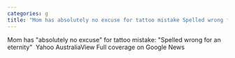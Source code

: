 ```yaml
---
categories: g
title: "Mom has absolutely no excuse for tattoo mistake Spelled wrong for an eternity  Yahoo Australia"
---
```

Mom has "absolutely no excuse" for tattoo mistake: "Spelled wrong for an eternity"&nbsp;&nbsp;Yahoo AustraliaView Full coverage on Google News